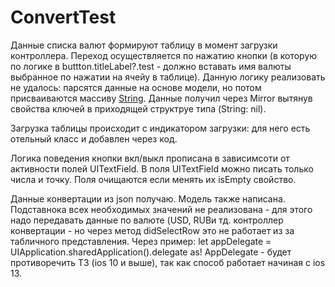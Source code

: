 # ConvertTest

Данные списка валют формируют таблицу в момент загрузки контроллера. Переход осуществляется по нажатию кнопки (в которую по логике в buttton.titleLabel?.test - должно вставать имя валюты выбранное по нажатии на ячейу в таблице). Данную логику реализовать не удалось: парсятся данные на основе модели, но потом присваиваются массиву [String](). Данные получил через Mirror вытянув свойства ключей в приходящей структруе типа (String: nil). 

Загрузка таблицы происходит с индикатором загрузки: для него есть отельный класс и добавлен через код. 

Логика поведения кнопки вкл/выкл прописана в зависимсоти от активности полей UITextField. В поля UITextField можно писать только числа и точку. Поля очищаются если менять их isEmpty свойство.

Данные конвертации из json  получаю. Модель также написана. Подставнока всех необходимых значений не реализована - для этого надо передавать данные по валюте (USD, RUBи тд. контроллер конвертации - но через метод didSelectRow это не работает из за табличного представления. Через пример: let appDelegate = UIApplication.sharedApplication().delegate as! AppDelegate - будет противоречить ТЗ (ios 10 и выше), так как способ работает начиная с ios 13. 

